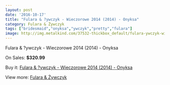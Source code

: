 ```yaml
---
layout: post
date: '2016-10-17'
title: "Fulara & ?ywczyk - Wieczorowe 2014 (2014) - Onyksa"
category: Fulara & Żywczyk
tags: ["bridesmaid","onyksa","ywczyk","pretty","fulara"]
image: http://img.metalkind.com/37532-thickbox_default/fulara-ywczyk-wieczorowe-2014-2014-onyksa.jpg
---
```

Fulara & ?ywczyk - Wieczorowe 2014 (2014) - Onyksa

On Sales: **$320.99**
<a href="https://www.metalkind.com/en/fulara-ywczyk/11752-fulara-ywczyk-wieczorowe-2014-2014-onyksa.html"><amp-img layout="responsive" width="600" height="600" src="//img.metalkind.com/37532-thickbox_default/fulara-ywczyk-wieczorowe-2014-2014-onyksa.jpg" alt="Fulara & ?ywczyk - Wieczorowe 2014 (2014) - Onyksa 0" /></a>
<a href="https://www.metalkind.com/en/fulara-ywczyk/11752-fulara-ywczyk-wieczorowe-2014-2014-onyksa.html"><amp-img layout="responsive" width="600" height="600" src="//img.metalkind.com/37534-thickbox_default/fulara-ywczyk-wieczorowe-2014-2014-onyksa.jpg" alt="Fulara & ?ywczyk - Wieczorowe 2014 (2014) - Onyksa 1" /></a>

Buy it: [Fulara & ?ywczyk - Wieczorowe 2014 (2014) - Onyksa](https://www.metalkind.com/en/fulara-ywczyk/11752-fulara-ywczyk-wieczorowe-2014-2014-onyksa.html "Fulara & ?ywczyk - Wieczorowe 2014 (2014) - Onyksa")

View more: [Fulara & Żywczyk](https://www.metalkind.com/en/50-fulara--ywczyk "Fulara & Żywczyk")